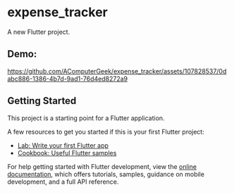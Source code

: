 # expense_tracker

A new Flutter project.

## Demo:

https://github.com/AComputerGeek/expense_tracker/assets/107828537/0dabc886-1386-4b7d-9ad1-76d4ed8272a9



## Getting Started

This project is a starting point for a Flutter application.

A few resources to get you started if this is your first Flutter project:

- [Lab: Write your first Flutter app](https://docs.flutter.dev/get-started/codelab)
- [Cookbook: Useful Flutter samples](https://docs.flutter.dev/cookbook)

For help getting started with Flutter development, view the
[online documentation](https://docs.flutter.dev/), which offers tutorials,
samples, guidance on mobile development, and a full API reference.
